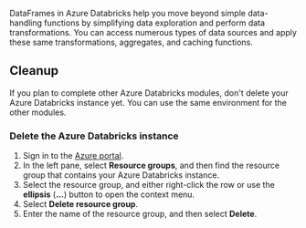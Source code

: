 DataFrames in Azure Databricks help you move beyond simple data-handling functions by simplifying data exploration and perform data transformations. You can access numerous types of data sources and apply these same transformations, aggregates, and caching functions.

## Cleanup

If you plan to complete other Azure Databricks modules, don't delete your Azure Databricks instance yet. You can use the same environment for the other modules.

### Delete the Azure Databricks instance

1. Sign in to the [Azure portal](https://portal.azure.com?azure-portal=true).
1. In the left pane, select **Resource groups**, and then find the resource group that contains your Azure Databricks instance.
1. Select the resource group, and either right-click the row or use the **ellipsis** (**...**) button to open the context menu.
1. Select **Delete resource group**.
1. Enter the name of the resource group, and then select **Delete**.